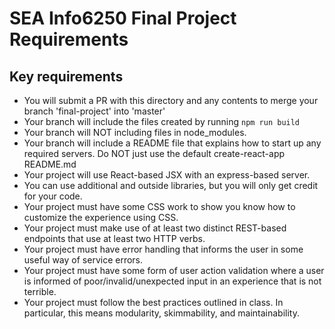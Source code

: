 # SEA Info6250 Final Project Requirements

## Key requirements
* You will submit a PR with this directory and any contents to merge your branch 'final-project' into 'master'
* Your branch will include the files created by running `npm run build`
* Your branch will NOT including files in node_modules.
* Your branch will include a README file that explains how to start up any required servers.   Do NOT just use the default create-react-app README.md
* Your project will use React-based JSX with an express-based server.
* You can use additional and outside libraries, but you will only get credit for your code.
* Your project must have some CSS work to show you know how to customize the experience using CSS.
* Your project must make use of at least two distinct REST-based endpoints that use at least two HTTP verbs.
* Your project must have error handling that informs the user in some useful way of service errors.
* Your project must have some form of user action validation where a user is informed of poor/invalid/unexpected input in an experience that is not terrible.
* Your project must follow the best practices outlined in class.  In particular, this means modularity, skimmability, and maintainability.
